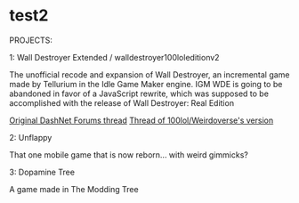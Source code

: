# test2
PROJECTS: 

1: Wall Destroyer Extended / walldestroyer100loleditionv2

The unofficial recode and expansion of Wall Destroyer, an incremental game made by Tellurium in the Idle Game Maker engine.
IGM WDE is going to be abandoned in favor of a JavaScript rewrite, which was supposed to be accomplished with the release of Wall Destroyer: Real Edition

[Original DashNet Forums thread](https://web.archive.org/web/20190614120201/http://forum.dashnet.org/discussion/4458/wall-destroyer)
[Thread of 100lol/Weirdoverse's version](https://web.archive.org/web/20190614120246/http://forum.dashnet.org/discussion/15822/wall-destroyer-continued-by-100lol)

2: Unflappy

That one mobile game that is now reborn... with weird gimmicks?

3: Dopamine Tree

A game made in The Modding Tree
